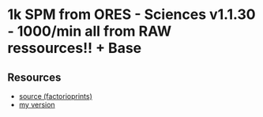 # 1k SPM from ORES - Sciences v1.1.30 - 1000/min all from RAW ressources!! + Base

## Resources

- [source (factorioprints)](https://factorioprints.com/view/-LZY1wBZZ_C8xGihqShH)
- [my version](../../blueprints-cornernote/1k-spm-from-ores/README.md)